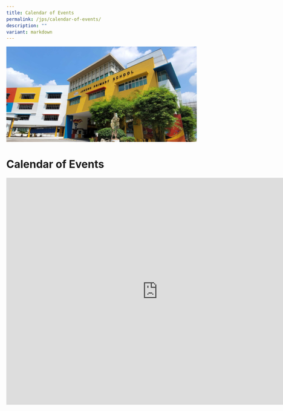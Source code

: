 ```yaml
---
title: Calendar of Events
permalink: /jps/calendar-of-events/
description: ""
variant: markdown
---
```

![](/images/JPS_School_Front_Banner.jpg)

Calendar of Events
==================

<iframe src="https://calendar.google.com/calendar/embed?src=c_486e33bcb9bdfc452608178fc20d78a7d31a474de5d41cc4262283ab3a1335c8%40group.calendar.google.com&amp;ctz=Asia%2FSingapore" style="border: 0" width="800" height="600" frameborder="0" scrolling="no"></iframe>
<br>